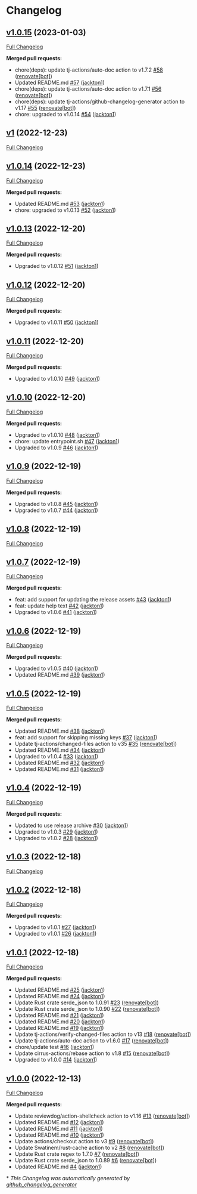 # Changelog

## [v1.0.15](https://github.com/tj-actions/json2file/tree/v1.0.15) (2023-01-03)

[Full Changelog](https://github.com/tj-actions/json2file/compare/v1...v1.0.15)

**Merged pull requests:**

- chore\(deps\): update tj-actions/auto-doc action to v1.7.2 [\#58](https://github.com/tj-actions/json2file/pull/58) ([renovate[bot]](https://github.com/apps/renovate))
- Updated README.md [\#57](https://github.com/tj-actions/json2file/pull/57) ([jackton1](https://github.com/jackton1))
- chore\(deps\): update tj-actions/auto-doc action to v1.7.1 [\#56](https://github.com/tj-actions/json2file/pull/56) ([renovate[bot]](https://github.com/apps/renovate))
- chore\(deps\): update tj-actions/github-changelog-generator action to v1.17 [\#55](https://github.com/tj-actions/json2file/pull/55) ([renovate[bot]](https://github.com/apps/renovate))
- chore: upgraded to v1.0.14 [\#54](https://github.com/tj-actions/json2file/pull/54) ([jackton1](https://github.com/jackton1))

## [v1](https://github.com/tj-actions/json2file/tree/v1) (2022-12-23)

[Full Changelog](https://github.com/tj-actions/json2file/compare/v1.0.14...v1)

## [v1.0.14](https://github.com/tj-actions/json2file/tree/v1.0.14) (2022-12-23)

[Full Changelog](https://github.com/tj-actions/json2file/compare/v1.0.13...v1.0.14)

**Merged pull requests:**

- Updated README.md [\#53](https://github.com/tj-actions/json2file/pull/53) ([jackton1](https://github.com/jackton1))
- chore: upgraded to v1.0.13 [\#52](https://github.com/tj-actions/json2file/pull/52) ([jackton1](https://github.com/jackton1))

## [v1.0.13](https://github.com/tj-actions/json2file/tree/v1.0.13) (2022-12-20)

[Full Changelog](https://github.com/tj-actions/json2file/compare/v1.0.12...v1.0.13)

**Merged pull requests:**

- Upgraded to v1.0.12 [\#51](https://github.com/tj-actions/json2file/pull/51) ([jackton1](https://github.com/jackton1))

## [v1.0.12](https://github.com/tj-actions/json2file/tree/v1.0.12) (2022-12-20)

[Full Changelog](https://github.com/tj-actions/json2file/compare/v1.0.11...v1.0.12)

**Merged pull requests:**

- Upgraded to v1.0.11 [\#50](https://github.com/tj-actions/json2file/pull/50) ([jackton1](https://github.com/jackton1))

## [v1.0.11](https://github.com/tj-actions/json2file/tree/v1.0.11) (2022-12-20)

[Full Changelog](https://github.com/tj-actions/json2file/compare/v1.0.10...v1.0.11)

**Merged pull requests:**

- Upgraded to v1.0.10 [\#49](https://github.com/tj-actions/json2file/pull/49) ([jackton1](https://github.com/jackton1))

## [v1.0.10](https://github.com/tj-actions/json2file/tree/v1.0.10) (2022-12-20)

[Full Changelog](https://github.com/tj-actions/json2file/compare/v1.0.9...v1.0.10)

**Merged pull requests:**

- Upgraded to v1.0.10 [\#48](https://github.com/tj-actions/json2file/pull/48) ([jackton1](https://github.com/jackton1))
- chore: update entrypoint.sh [\#47](https://github.com/tj-actions/json2file/pull/47) ([jackton1](https://github.com/jackton1))
- Upgraded to v1.0.9 [\#46](https://github.com/tj-actions/json2file/pull/46) ([jackton1](https://github.com/jackton1))

## [v1.0.9](https://github.com/tj-actions/json2file/tree/v1.0.9) (2022-12-19)

[Full Changelog](https://github.com/tj-actions/json2file/compare/v1.0.8...v1.0.9)

**Merged pull requests:**

- Upgraded to v1.0.8 [\#45](https://github.com/tj-actions/json2file/pull/45) ([jackton1](https://github.com/jackton1))
- Upgraded to v1.0.7 [\#44](https://github.com/tj-actions/json2file/pull/44) ([jackton1](https://github.com/jackton1))

## [v1.0.8](https://github.com/tj-actions/json2file/tree/v1.0.8) (2022-12-19)

[Full Changelog](https://github.com/tj-actions/json2file/compare/v1.0.7...v1.0.8)

## [v1.0.7](https://github.com/tj-actions/json2file/tree/v1.0.7) (2022-12-19)

[Full Changelog](https://github.com/tj-actions/json2file/compare/v1.0.6...v1.0.7)

**Merged pull requests:**

- feat: add support for updating the release assets [\#43](https://github.com/tj-actions/json2file/pull/43) ([jackton1](https://github.com/jackton1))
- feat: update help text [\#42](https://github.com/tj-actions/json2file/pull/42) ([jackton1](https://github.com/jackton1))
- Upgraded to v1.0.6 [\#41](https://github.com/tj-actions/json2file/pull/41) ([jackton1](https://github.com/jackton1))

## [v1.0.6](https://github.com/tj-actions/json2file/tree/v1.0.6) (2022-12-19)

[Full Changelog](https://github.com/tj-actions/json2file/compare/v1.0.5...v1.0.6)

**Merged pull requests:**

- Upgraded to v1.0.5 [\#40](https://github.com/tj-actions/json2file/pull/40) ([jackton1](https://github.com/jackton1))
- Updated README.md [\#39](https://github.com/tj-actions/json2file/pull/39) ([jackton1](https://github.com/jackton1))

## [v1.0.5](https://github.com/tj-actions/json2file/tree/v1.0.5) (2022-12-19)

[Full Changelog](https://github.com/tj-actions/json2file/compare/v1.0.4...v1.0.5)

**Merged pull requests:**

- Updated README.md [\#38](https://github.com/tj-actions/json2file/pull/38) ([jackton1](https://github.com/jackton1))
- feat: add support for skipping missing keys [\#37](https://github.com/tj-actions/json2file/pull/37) ([jackton1](https://github.com/jackton1))
- Update tj-actions/changed-files action to v35 [\#35](https://github.com/tj-actions/json2file/pull/35) ([renovate[bot]](https://github.com/apps/renovate))
- Updated README.md [\#34](https://github.com/tj-actions/json2file/pull/34) ([jackton1](https://github.com/jackton1))
- Upgraded to v1.0.4 [\#33](https://github.com/tj-actions/json2file/pull/33) ([jackton1](https://github.com/jackton1))
- Updated README.md [\#32](https://github.com/tj-actions/json2file/pull/32) ([jackton1](https://github.com/jackton1))
- Updated README.md [\#31](https://github.com/tj-actions/json2file/pull/31) ([jackton1](https://github.com/jackton1))

## [v1.0.4](https://github.com/tj-actions/json2file/tree/v1.0.4) (2022-12-19)

[Full Changelog](https://github.com/tj-actions/json2file/compare/v1.0.3...v1.0.4)

**Merged pull requests:**

- Updated to use release archive [\#30](https://github.com/tj-actions/json2file/pull/30) ([jackton1](https://github.com/jackton1))
- Upgraded to v1.0.3 [\#29](https://github.com/tj-actions/json2file/pull/29) ([jackton1](https://github.com/jackton1))
- Upgraded to v1.0.2 [\#28](https://github.com/tj-actions/json2file/pull/28) ([jackton1](https://github.com/jackton1))

## [v1.0.3](https://github.com/tj-actions/json2file/tree/v1.0.3) (2022-12-18)

[Full Changelog](https://github.com/tj-actions/json2file/compare/v1.0.2...v1.0.3)

## [v1.0.2](https://github.com/tj-actions/json2file/tree/v1.0.2) (2022-12-18)

[Full Changelog](https://github.com/tj-actions/json2file/compare/v1.0.1...v1.0.2)

**Merged pull requests:**

- Upgraded to v1.0.1 [\#27](https://github.com/tj-actions/json2file/pull/27) ([jackton1](https://github.com/jackton1))
- Upgraded to v1.0.1 [\#26](https://github.com/tj-actions/json2file/pull/26) ([jackton1](https://github.com/jackton1))

## [v1.0.1](https://github.com/tj-actions/json2file/tree/v1.0.1) (2022-12-18)

[Full Changelog](https://github.com/tj-actions/json2file/compare/v1.0.0...v1.0.1)

**Merged pull requests:**

- Updated README.md [\#25](https://github.com/tj-actions/json2file/pull/25) ([jackton1](https://github.com/jackton1))
- Updated README.md [\#24](https://github.com/tj-actions/json2file/pull/24) ([jackton1](https://github.com/jackton1))
- Update Rust crate serde\_json to 1.0.91 [\#23](https://github.com/tj-actions/json2file/pull/23) ([renovate[bot]](https://github.com/apps/renovate))
- Update Rust crate serde\_json to 1.0.90 [\#22](https://github.com/tj-actions/json2file/pull/22) ([renovate[bot]](https://github.com/apps/renovate))
- Updated README.md [\#21](https://github.com/tj-actions/json2file/pull/21) ([jackton1](https://github.com/jackton1))
- Updated README.md [\#20](https://github.com/tj-actions/json2file/pull/20) ([jackton1](https://github.com/jackton1))
- Updated README.md [\#19](https://github.com/tj-actions/json2file/pull/19) ([jackton1](https://github.com/jackton1))
- Update tj-actions/verify-changed-files action to v13 [\#18](https://github.com/tj-actions/json2file/pull/18) ([renovate[bot]](https://github.com/apps/renovate))
- Update tj-actions/auto-doc action to v1.6.0 [\#17](https://github.com/tj-actions/json2file/pull/17) ([renovate[bot]](https://github.com/apps/renovate))
- chore/update test [\#16](https://github.com/tj-actions/json2file/pull/16) ([jackton1](https://github.com/jackton1))
- Update cirrus-actions/rebase action to v1.8 [\#15](https://github.com/tj-actions/json2file/pull/15) ([renovate[bot]](https://github.com/apps/renovate))
- Upgraded to v1.0.0 [\#14](https://github.com/tj-actions/json2file/pull/14) ([jackton1](https://github.com/jackton1))

## [v1.0.0](https://github.com/tj-actions/json2file/tree/v1.0.0) (2022-12-13)

[Full Changelog](https://github.com/tj-actions/json2file/compare/914572e2ceaa1f9a7826e2fcea6eee27ba1c4bda...v1.0.0)

**Merged pull requests:**

- Update reviewdog/action-shellcheck action to v1.16 [\#13](https://github.com/tj-actions/json2file/pull/13) ([renovate[bot]](https://github.com/apps/renovate))
- Updated README.md [\#12](https://github.com/tj-actions/json2file/pull/12) ([jackton1](https://github.com/jackton1))
- Updated README.md [\#11](https://github.com/tj-actions/json2file/pull/11) ([jackton1](https://github.com/jackton1))
- Updated README.md [\#10](https://github.com/tj-actions/json2file/pull/10) ([jackton1](https://github.com/jackton1))
- Update actions/checkout action to v3 [\#9](https://github.com/tj-actions/json2file/pull/9) ([renovate[bot]](https://github.com/apps/renovate))
- Update Swatinem/rust-cache action to v2 [\#8](https://github.com/tj-actions/json2file/pull/8) ([renovate[bot]](https://github.com/apps/renovate))
- Update Rust crate regex to 1.7.0 [\#7](https://github.com/tj-actions/json2file/pull/7) ([renovate[bot]](https://github.com/apps/renovate))
- Update Rust crate serde\_json to 1.0.89 [\#6](https://github.com/tj-actions/json2file/pull/6) ([renovate[bot]](https://github.com/apps/renovate))
- Updated README.md [\#4](https://github.com/tj-actions/json2file/pull/4) ([jackton1](https://github.com/jackton1))



\* *This Changelog was automatically generated by [github_changelog_generator](https://github.com/github-changelog-generator/github-changelog-generator)*
